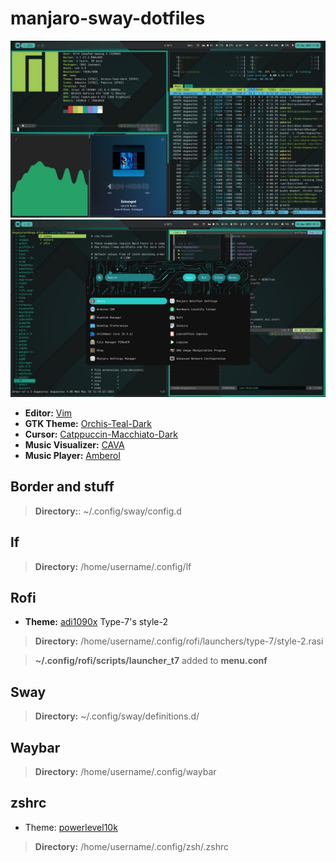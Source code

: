 # manjaro-sway-dotfiles
![Screenshot](screenshots/image1.jpeg)
![Screenshot](screenshots/image2.jpeg)

- **Editor:** [Vim](https://github.com/vim/vim)
- **GTK Theme:** [Orchis-Teal-Dark](https://github.com/vinceliuice/Orchis-theme)
- **Cursor:** [Catppuccin-Macchiato-Dark](https://github.com/catppuccin/cursors)
- **Music Visualizer:** [CAVA](https://www.linuxfordevices.com/tutorials/linux/cavalier)
- **Music Player:** [Amberol](https://apps.gnome.org/app/io.bassi.Amberol/)

## Border and stuff
> **Directory:**: ~/.config/sway/config.d 
## lf
> **Directory:** /home/username/.config/lf
##  Rofi
 - **Theme:** [adi1090x](https://github.com/adi1090x/rofi)
   Type-7's style-2
> **Directory:**  /home/username/.config/rofi/launchers/type-7/style-2.rasi

> **~/.config/rofi/scripts/launcher_t7** added to **menu.conf**
## Sway
>**Directory:** ~/.config/sway/definitions.d/ 
## Waybar
>**Directory:** /home/username/.config/waybar
## zshrc
- Theme: [powerlevel10k](https://github.com/romkatv/powerlevel10k)
>**Directory:**  /home/username/.config/zsh/.zshrc
